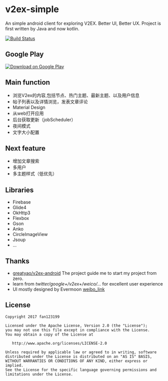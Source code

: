 # v2ex-simple
An simple android client for exploring V2EX. Better UI, Better UX. 
Project is first written by Java and now kotlin. 

[![Build Status](https://travis-ci.org/fan123199/v2ex-simple.svg?branch=master)](https://travis-ci.org/fan123199/v2ex-simple)

## Google Play

[![Download on Google Play](http://developer.android.com/images/brand/en_generic_rgb_wo_45.png)](https://play.google.com/store/apps/details?id=im.fdx.v2ex)

## Main function

+ 浏览V2ex的内容,包括节点、热门主题、最新主题、以及用户信息
+ 帖子列表以及详情浏览，发表文章评论
+ Material Design
+ 从web打开应用
+ 后台获取更新（jobScheduler）
+ 夜间模式
+ 文字大小配置

## Next feature

+ 增加文章搜索
+ 多用户
+ 多主题样式（低优先）

## Libraries

+ Firebase
+ Glide4
+ OkHttp3
+ Flexbox
+ Gson
+ Anko
+ CircleImageView
+ Jsoup
+ ...

## Thanks

+ [greatyao/v2ex-android](https://github.com/greatyao/v2ex-android/tree/master)
The project guide me to start my project from zero.
+ learn from *twitter/google+/v2ex+/weico/...* for excellent user experience
+ UI mostly designed by Evermoon [weibo_link](http://weibo.com/evermoon30964)

## License

    Copyright 2017 fan123199
    
    Licensed under the Apache License, Version 2.0 (the "License");
    you may not use this file except in compliance with the License.
    You may obtain a copy of the License at
    
       http://www.apache.org/licenses/LICENSE-2.0
    
    Unless required by applicable law or agreed to in writing, software
    distributed under the License is distributed on an "AS IS" BASIS,
    WITHOUT WARRANTIES OR CONDITIONS OF ANY KIND, either express or implied.
    See the License for the specific language governing permissions and
    limitations under the License.
